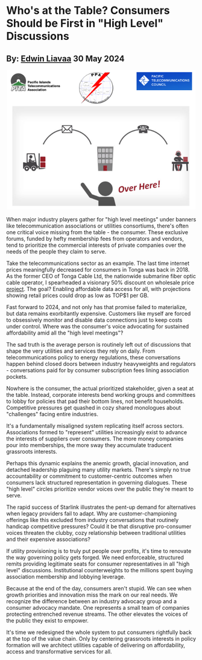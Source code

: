 # Who's at the Table? Consumers Should be First in "High Level" Discussions
## By: [Edwin Liavaa](https://github.cepeaters:om/EdwinLiavaa) 30 May 2024

<p align="center">
 <img width="500" src="https://github.com/EdwinLiavaa/liavaa.space/blob/main/blog/20240530/pic.png">
</p>

When major industry players gather for "high level meetings" under banners like telecommunication associations or utilities consortiums, there's often one critical voice missing from the table - the consumer. These exclusive forums, funded by hefty membership fees from operators and vendors, tend to prioritize the commercial interests of private companies over the needs of the people they claim to serve.

Take the telecommunications sector as an example. The last time internet prices meaningfully decreased for consumers in Tonga was back in 2018. As the former CEO of Tonga Cable Ltd, the nationwide submarine fiber optic cable operator, I spearheaded a visionary 50% discount on wholesale price [project](https://www.linkedin.com/in/edwin-liavaa/details/projects/). The goal? Enabling affordable data access for all, with projections showing retail prices could drop as low as TOP$1 per GB.

Fast forward to 2024, and not only has that promise failed to materialize, but data remains exorbitantly expensive. Customers like myself are forced to obsessively monitor and disable data connections just to keep costs under control. Where was the consumer's voice advocating for sustained affordability amid all the "high level meetings"?

The sad truth is the average person is routinely left out of discussions that shape the very utilities and services they rely on daily. From telecommunications policy to energy regulations, these conversations happen behind closed doors between industry heavyweights and regulators - conversations paid for by consumer subscription fees lining association pockets.

Nowhere is the consumer, the actual prioritized stakeholder, given a seat at the table. Instead, corporate interests bend working groups and committees to lobby for policies that pad their bottom lines, not benefit households. Competitive pressures get quashed in cozy shared monologues about "challenges" facing entire industries.

It's a fundamentally misaligned system replicating itself across sectors. Associations formed to "represent" utilities increasingly exist to advance the interests of suppliers over consumers. The more money companies pour into memberships, the more sway they accumulate traducent grassroots interests.

Perhaps this dynamic explains the anemic growth, glacial innovation, and detached leadership plaguing many utility markets. There's simply no true accountability or commitment to customer-centric outcomes when consumers lack structured representation in governing dialogues. These "high level" circles prioritize vendor voices over the public they're meant to serve.

The rapid success of Starlink illustrates the pent-up demand for alternatives when legacy providers fail to adapt. Why are customer-championing offerings like this excluded from industry conversations that routinely handicap competitive pressures? Could it be that disruptive pro-consumer voices threaten the clubby, cozy relationship between traditional utilities and their expensive associations?

If utility provisioning is to truly put people over profits, it's time to renovate the way governing policy gets forged. We need enforceable, structured remits providing legitimate seats for consumer representatives in all "high level" discussions. Institutional counterweights to the millions spent buying association membership and lobbying leverage.

Because at the end of the day, consumers aren't stupid. We can see when growth priorities and innovation miss the mark on our real needs. We recognize the difference between an industry advocacy group and a consumer advocacy mandate. One represents a small team of companies protecting entrenched revenue streams. The other elevates the voices of the public they exist to empower.

It's time we redesigned the whole system to put consumers rightfully back at the top of the value chain. Only by centering grassroots interests in policy formation will we architect utilities capable of delivering on affordability, access and transformative services for all.